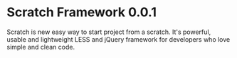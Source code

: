 Scratch Framework 0.0.1
=========

Scratch is new easy way to start project from a scratch. It's powerful, usable and lightweight LESS and jQuery framework for developers who love simple and clean code.
